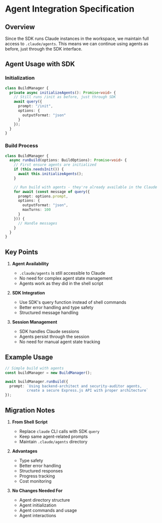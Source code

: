 # Agent Integration Specification

## Overview
Since the SDK runs Claude instances in the workspace, we maintain full access to `.claude/agents`. This means we can continue using agents as before, just through the SDK interface.

## Agent Usage with SDK

### Initialization
```typescript
class BuildManager {
  private async initializeAgents(): Promise<void> {
    // Still runs /init as before, just through SDK
    await query({
      prompt: "/init",
      options: {
        outputFormat: "json"
      }
    });
  }
}
```

### Build Process
```typescript
class BuildManager {
  async runBuild(options: BuildOptions): Promise<void> {
    // First ensure agents are initialized
    if (this.needsInit()) {
      await this.initializeAgents();
    }

    // Run build with agents - they're already available in the Claude instance
    for await (const message of query({
      prompt: options.prompt,
      options: {
        outputFormat: "json",
        maxTurns: 100
      }
    })) {
      // Handle messages
    }
  }
}
```

## Key Points

1. **Agent Availability**
   - `.claude/agents` is still accessible to Claude
   - No need for complex agent state management
   - Agents work as they did in the shell script

2. **SDK Integration**
   - Use SDK's query function instead of shell commands
   - Better error handling and type safety
   - Structured message handling

3. **Session Management**
   - SDK handles Claude sessions
   - Agents persist through the session
   - No need for manual agent state tracking

## Example Usage

```typescript
// Simple build with agents
const buildManager = new BuildManager();

await buildManager.runBuild({
  prompt: `Using backend-architect and security-auditor agents, 
          create a secure Express.js API with proper architecture`
});
```

## Migration Notes

1. **From Shell Script**
   - Replace `claude` CLI calls with SDK `query`
   - Keep same agent-related prompts
   - Maintain `.claude/agents` directory

2. **Advantages**
   - Type safety
   - Better error handling
   - Structured responses
   - Progress tracking
   - Cost monitoring

3. **No Changes Needed For**
   - Agent directory structure
   - Agent initialization
   - Agent commands and usage
   - Agent interactions 